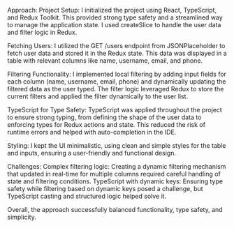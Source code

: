 Approach:
Project Setup: I initialized the project using React, TypeScript, and Redux Toolkit. This provided strong type safety and a streamlined way to manage the application state. I used createSlice to handle the user data and filter logic in Redux.

Fetching Users: I utilized the GET /users endpoint from JSONPlaceholder to fetch user data and stored it in the Redux state. This data was displayed in a table with relevant columns like name, username, email, and phone.

Filtering Functionality: I implemented local filtering by adding input fields for each column (name, username, email, phone) and dynamically updating the filtered data as the user typed. The filter logic leveraged Redux to store the current filters and applied the filter dynamically to the user list.

TypeScript for Type Safety: TypeScript was applied throughout the project to ensure strong typing, from defining the shape of the user data to enforcing types for Redux actions and state. This reduced the risk of runtime errors and helped with auto-completion in the IDE.

Styling: I kept the UI minimalistic, using clean and simple styles for the table and inputs, ensuring a user-friendly and functional design.

Challenges:
Complex filtering logic: Creating a dynamic filtering mechanism that updated in real-time for multiple columns required careful handling of state and filtering conditions.
TypeScript with dynamic keys: Ensuring type safety while filtering based on dynamic keys posed a challenge, but TypeScript casting and structured logic helped solve it.

Overall, the approach successfully balanced functionality, type safety, and simplicity.
